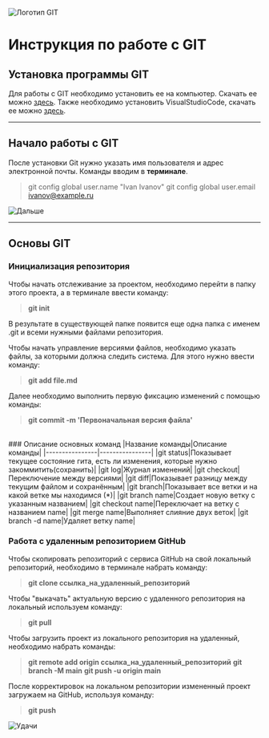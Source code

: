 ![Логотип GIT](main.png "Логотип GIT")
# Инструкция по работе с GIT
## Установка программы GIT
Для работы с GIT необходимо установить ее на компьютер. Скачать ее можно [здесь](https://git-scm.com/downloads "git-scm.com").
Также необходимо установить VisualStudioCode, скачать ее можно [здесь]( https://code.visualstudio.com/ "code.visualstudio").

---

## Начало работы с GIT
После установки Git нужно указать имя пользователя и адрес электронной почты.
Команды вводим в **терминале**.
>git config ­­global user.name "Ivan Ivanov" 
>git config ­­global user.email ivanov@example.ru

![Дальше](letsgo.jpg "Let's go")

---

## Основы GIT
### Инициализация репозитория
Чтобы начать отслеживание за проектом, необходимо перейти в папку этого проекта, а в терминале ввести команду:
>**git init**

В результате в существующей папке появится еще одна папка с именем .git и всеми нужными файлами репозитория.

Чтобы начать управление версиями файлов, необходимо указать файлы, за которыми должна следить система. Для этого нужно ввести команду:
>__git add file.md__

Далее необходимо выполнить первую фиксацию изменений с помощью команды:
>**git commit -m 'Первоначальная версия файла'**  

<br>
### Описание основных команд
|Название команды|Описание команды|
|----------------|----------------|
|git status|Показывает текущее состояние гита, есть ли изменения, которые нужно закоммитить(сохранить)|
|git log|Журнал изменений|
|git checkout|Переключение между версиями|
|git diff|Показывает разницу между текущим файлом и сохранённым|
|git branch|Показывает все ветки и на какой ветке мы находимся (*)|
|git branch name|Создает новую ветку с указанным названием|
|git checkout name|Переключает на ветку с названием name|
|git merge name|Выполняет слияние двух веток|
|git branch -d name|Удаляет ветку name|

### Работа с удаленным репозиторием GitHub
Чтобы скопировать репозиторий с сервиса GitHub на свой локальный репозиторий, необходимо в терминале набрать команду:
>**git clone ссылка_на_удаленный_репозиторий**

Чтобы "выкачать" актуальную версию с удаленного репозитория на локальный используем команду:
>**git pull**

Чтобы загрузить проект из локального репозитория на удаленный, необходимо набрать команды:
>**git remote add origin ссылка_на_удаленный_репозиторий**
>**git branch -M main**
>**git push -u origin main**

После корректировок на локальном репозитории измененный проект загружаем на GitHub, используя команду:
>**git push**

![Удачи](goodluck.jpg "Good luck")